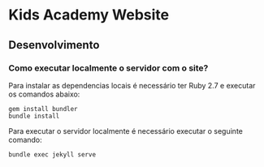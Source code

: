 # Kids Academy Website

## Desenvolvimento

### Como executar localmente o servidor com o site?

Para instalar as dependencias locais é necessário ter Ruby 2.7 e executar os comandos abaixo:

```shell
gem install bundler
bundle install
```

Para executar o servidor localmente é necessário executar o seguinte comando:

```shell
bundle exec jekyll serve
```